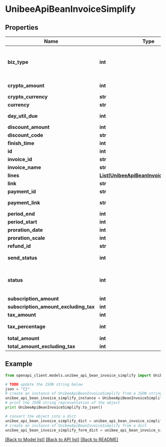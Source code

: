 # UnibeeApiBeanInvoiceSimplify


## Properties

Name | Type | Description | Notes
------------ | ------------- | ------------- | -------------
**biz_type** | **int** | biz type from payment 1-onetime payment, 3-subscription | [optional] 
**crypto_amount** | **int** | crypto_amount, cent | [optional] 
**crypto_currency** | **str** | crypto_currency | [optional] 
**currency** | **str** |  | [optional] 
**day_util_due** | **int** | day util due after finish | [optional] 
**discount_amount** | **int** |  | [optional] 
**discount_code** | **str** |  | [optional] 
**finish_time** | **int** |  | [optional] 
**id** | **int** |  | [optional] 
**invoice_id** | **str** |  | [optional] 
**invoice_name** | **str** |  | [optional] 
**lines** | [**List[UnibeeApiBeanInvoiceItemSimplify]**](UnibeeApiBeanInvoiceItemSimplify.md) |  | [optional] 
**link** | **str** | invoice link | [optional] 
**payment_id** | **str** | paymentId | [optional] 
**payment_link** | **str** | invoice payment link | [optional] 
**period_end** | **int** |  | [optional] 
**period_start** | **int** |  | [optional] 
**proration_date** | **int** |  | [optional] 
**proration_scale** | **int** |  | [optional] 
**refund_id** | **str** | refundId | [optional] 
**send_status** | **int** | email send status，0-No | 1- YES| 2-Unnecessary | [optional] 
**status** | **int** | status，0-Init | 1-pending｜2-processing｜3-paid | 4-failed | 5-cancelled | [optional] 
**subscription_amount** | **int** |  | [optional] 
**subscription_amount_excluding_tax** | **int** |  | [optional] 
**tax_amount** | **int** |  | [optional] 
**tax_percentage** | **int** | TaxPercentage，1000 &#x3D; 10% | [optional] 
**total_amount** | **int** |  | [optional] 
**total_amount_excluding_tax** | **int** |  | [optional] 

## Example

```python
from openapi_client.models.unibee_api_bean_invoice_simplify import UnibeeApiBeanInvoiceSimplify

# TODO update the JSON string below
json = "{}"
# create an instance of UnibeeApiBeanInvoiceSimplify from a JSON string
unibee_api_bean_invoice_simplify_instance = UnibeeApiBeanInvoiceSimplify.from_json(json)
# print the JSON string representation of the object
print UnibeeApiBeanInvoiceSimplify.to_json()

# convert the object into a dict
unibee_api_bean_invoice_simplify_dict = unibee_api_bean_invoice_simplify_instance.to_dict()
# create an instance of UnibeeApiBeanInvoiceSimplify from a dict
unibee_api_bean_invoice_simplify_form_dict = unibee_api_bean_invoice_simplify.from_dict(unibee_api_bean_invoice_simplify_dict)
```
[[Back to Model list]](../README.md#documentation-for-models) [[Back to API list]](../README.md#documentation-for-api-endpoints) [[Back to README]](../README.md)


